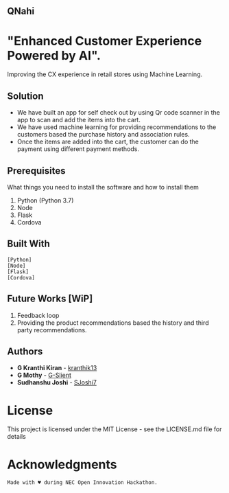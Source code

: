 ## QNahi

# "Enhanced Customer Experience Powered by AI".

 Improving the CX experience in retail stores using Machine Learning.

## Solution

* We have built an app for self check out by using Qr code scanner in the app to scan and add the items into the cart.
* We have used machine learning for providing recommendations to the customers based the purchase history and association rules.
* Once the items are added into the cart, the customer can do the payment using different payment methods.


## Prerequisites

What things you need to install the software and how to install them
  
  1. Python (Python 3.7)
  2. Node
  3. Flask
  4. Cordova
 
## Built With

    [Python]
    [Node]
    [Flask]
    [Cordova]
   
## Future Works [WiP]

  1. Feedback loop
  2. Providing the product recommendations based the history and third party recommendations.
    
## Authors

* **G Kranthi Kiran** - [kranthik13](https://github.com/kranthik13)
* **G Mothy** - [G-Slient](https://github.com/G-Slient)
* **Sudhanshu Joshi** - [SJoshi7](https://github.com/SJoshi7)


# License

This project is licensed under the MIT License - see the LICENSE.md file for details

# Acknowledgments

    Made with ♥ during NEC Open Innovation Hackathon.


  
 

